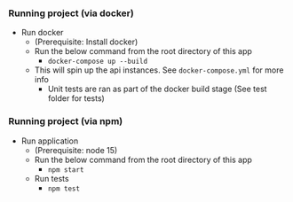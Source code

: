 ### Running project (via docker)
* Run docker
    * (Prerequisite: Install docker)
    * Run the below command from the root directory of this app
        * `docker-compose up --build` 
    * This will spin up the api instances. See `docker-compose.yml` for more info
        * Unit tests are ran as part of the docker build stage (See test folder for tests)

### Running project (via npm)
* Run application
    * (Prerequisite: node 15)
    * Run the below command from the root directory of this app
        * `npm start`
    * Run tests
        * `npm test`
